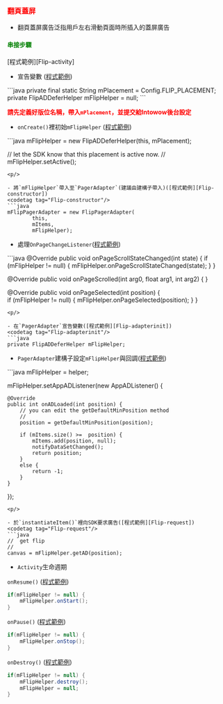 ﻿<h3 id='flip' style='color:red'>翻頁蓋屏</h3>

- 翻頁蓋屏廣告泛指用戶左右滑動頁面時所插入的蓋屏廣告

<h4 id='flip-1' style='color:green'>串接步驟</h4>

<p/>[程式範例][Flip-activity]<p/>

- 宣告變數 ([程式範例][Flip-init])

<codetag tag="Flip-init"/>
```java
private final static String mPlacement = Config.FLIP_PLACEMENT;
private FlipADDeferHelper mFlipHelper = null;
```
<p/>

<span style='font-weight: bold;color:red'>請先定義好版位名稱，帶入`mPlacement`，並提交給Intowow後台設定<span/>

- `onCreate()`裡初始`mFlipHelper` ([程式範例][Flip-inithelper])
<codetag tag="Flip-inithelper"/>
```java
mFlipHelper = new FlipADDeferHelper(this, mPlacement);

//	let the SDK know that this placement is active now.
//
mFlipHelper.setActive();
```
<p/>

- 將`mFlipHelper`帶入至`PagerAdapter`(建議由建構子帶入)([程式範例][Flip-constructor])
<codetag tag="Flip-constructor"/>
```java
mFlipPagerAdapter = new FlipPagerAdapter(
		this, 
		mItems, 
		mFlipHelper);
```
<p/>

- 處理`OnPageChangeListener`([程式範例][Flip-listener])
<codetag tag="Flip-listener"/>
```java
@Override
public void onPageScrollStateChanged(int state) {
	if (mFlipHelper != null) {
		mFlipHelper.onPageScrollStateChanged(state);
	}
}

@Override
public void onPageScrolled(int arg0, float arg1, int arg2) {
}

@Override
public void onPageSelected(int position) {	
	if (mFlipHelper != null) {
		mFlipHelper.onPageSelected(position);
	}
}
```
<p/>

- 在`PagerAdapter`宣告變數([程式範例][Flip-adapterinit])
<codetag tag="Flip-adapterinit"/>
```java
private FlipADDeferHelper mFlipHelper;
```
<p/>

- `PagerAdapter`建構子設定`mFlipHelper`與回調([程式範例][Flip-adapterhelper])
<codetag tag="Flip-adapterhelper"/>
```java
mFlipHelper = helper;	

mFlipHelper.setAppADListener(new AppADListener() {

	@Override
	public int onADLoaded(int position) {
		// you can edit the getDefaultMinPosition method
		//
		position = getDefaultMinPosition(position);

		if (mItems.size() >=  position) {
			mItems.add(position, null);
			notifyDataSetChanged();
			return position;
		}
		else {				
			return -1;
		}
	}

});
```
<p/>

- 於`instantiateItem()`裡向SDK要求廣告([程式範例][Flip-request])
<codetag tag="Flip-request"/>
```java
//	get flip
//
canvas = mFlipHelper.getAD(position);
```
<p/>

- `Activity`生命週期

`onResume()` ([程式範例][Flip-onResume])
<codetag tag="Flip-onResume"/>
```java
if(mFlipHelper != null) {
	mFlipHelper.onStart();
}
```
<p/>

`onPause()` ([程式範例][Flip-onPause])
<codetag tag="Flip-onPause"/>
```java
if(mFlipHelper != null) {
	mFlipHelper.onStop();
}
```
<p/>

`onDestroy()` ([程式範例][Flip-onDestroy])
<codetag tag="Flip-onDestroy"/>
```java
if(mFlipHelper != null) {
	mFlipHelper.destroy();
	mFlipHelper = null;
}
```
<p/>



[Flip-activity]:https://github.com/ddad-daniel/CrystalExpressSDK-CN-Demo/tree/master/src/com/intowow/crystalexpress/flip/FlipActivity.java#L22 "FlipActivity.java" 
[Flip-init]:https://github.com/ddad-daniel/CrystalExpressSDK-CN-Demo/tree/master/src/com/intowow/crystalexpress/flip/FlipActivity.java#L34 "FlipActivity.java" 
[Flip-inithelper]:https://github.com/ddad-daniel/CrystalExpressSDK-CN-Demo/tree/master/src/com/intowow/crystalexpress/flip/FlipActivity.java#L53 "FlipActivity.java" 
[Flip-constructor]:https://github.com/ddad-daniel/CrystalExpressSDK-CN-Demo/tree/master/src/com/intowow/crystalexpress/flip/FlipActivity.java#L61 "FlipActivity.java" 
[Flip-listener]:https://github.com/ddad-daniel/CrystalExpressSDK-CN-Demo/tree/master/src/com/intowow/crystalexpress/flip/FlipPagerAdapter.java#L222 "FlipPagerAdapter.java" 
[Flip-adapterinit]:https://github.com/ddad-daniel/CrystalExpressSDK-CN-Demo/tree/master/src/com/intowow/crystalexpress/flip/FlipPagerAdapter.java#L41 "FlipPagerAdapter.java" 
[Flip-adapterhelper]:https://github.com/ddad-daniel/CrystalExpressSDK-CN-Demo/tree/master/src/com/intowow/crystalexpress/flip/FlipPagerAdapter.java#L56 "FlipPagerAdapter.java" 
[Flip-request]:https://github.com/ddad-daniel/CrystalExpressSDK-CN-Demo/tree/master/src/com/intowow/crystalexpress/flip/FlipPagerAdapter.java#L113 "FlipPagerAdapter.java" 
[Flip-onResume]:https://github.com/ddad-daniel/CrystalExpressSDK-CN-Demo/tree/master/src/com/intowow/crystalexpress/flip/FlipActivity.java#L87 "FlipActivity.java" 
[Flip-onPause]:https://github.com/ddad-daniel/CrystalExpressSDK-CN-Demo/tree/master/src/com/intowow/crystalexpress/flip/FlipActivity.java#L99 "FlipActivity.java" 
[Flip-onDestroy]:https://github.com/ddad-daniel/CrystalExpressSDK-CN-Demo/tree/master/src/com/intowow/crystalexpress/flip/FlipActivity.java#L111 "FlipActivity.java" 
